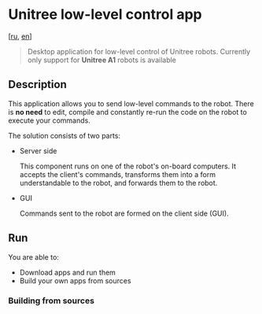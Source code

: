 # Unitree low-level control app
[[ru](./README_ru.md), [en](./README.md)]

> Desktop application for low-level control of Unitree robots. Currently only support for **Unitree A1** robots is available

## Description

This application allows you to send low-level commands to the robot. There is **no need** to edit, compile and constantly re-run the code on the robot to execute your commands.

The solution consists of two parts:

*   Server side

    This component runs on one of the robot's on-board computers. It accepts the client's commands, transforms them into a form understandable to the robot, and forwards them to the robot.

*   GUI

    Commands sent to the robot are formed on the client side (GUI).

## Run

You are able to:
* Download apps and run them
* Build your own apps from sources

### Building from sources
